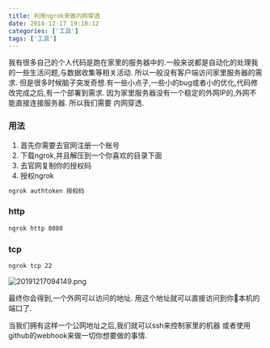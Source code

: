 ```yaml
---
title: 利用ngrok来做内网穿透
date: 2018-12-17 19:10:12 
categories: ['工具']
tags: ['工具']
---
```


我有很多自己的个人代码是跑在家里的服务器中的.一般来说都是自动化的处理我的一些生活问题,与数据收集等相关活动. 所以一般没有客户端访问家里服务器的需求. 但是很多时候脑子突发奇想.有一些小点子,一些小的bug或者小的优化,代码修改完成之后,有一个部署到需求. 因为家里服务器没有一个稳定的外网IP的,外网不能直接连接服务器. 所以我们需要 内网穿透.
<!-- more -->



### 用法
1. 首先你需要去官网注册一个账号
2. 下载ngrok,并且解压到一个你喜欢的目录下面
3. 去官网复制你的授权码
4. 授权ngrok
``` bash
ngrok authtoken 授权码
```
### http
``` bash
ngrok http 8080
```

### tcp
``` bash
ngrok tcp 22
```

![20191217094149.png](http://qiniu.xxgtalk.cn/blog/images/20191217094149.png)

最终你会得到,一个外网可以访问的地址. 用这个地址就可以直接访问到你本机的端口了.  

当我们拥有这样一个公网地址之后,我们就可以ssh来控制家里的机器 或者使用github的webhook来做一切你想要做的事情.
